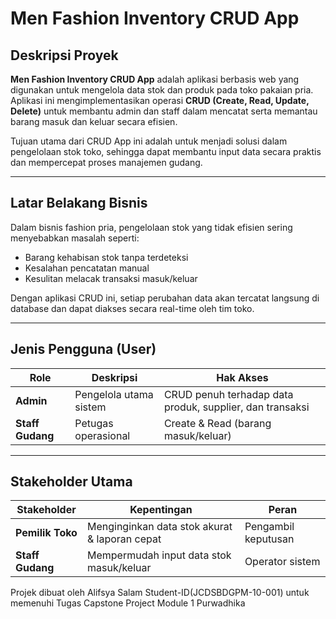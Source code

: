 # Men Fashion Inventory CRUD App

## Deskripsi Proyek
**Men Fashion Inventory CRUD App** adalah aplikasi berbasis web yang digunakan untuk mengelola data stok dan produk pada toko pakaian pria.  
Aplikasi ini mengimplementasikan operasi **CRUD (Create, Read, Update, Delete)** untuk membantu admin dan staff dalam mencatat serta memantau barang masuk dan keluar secara efisien.

Tujuan utama dari CRUD App ini adalah untuk menjadi solusi dalam pengelolaan stok toko, sehingga dapat membantu input data secara praktis dan mempercepat proses manajemen gudang.

---

## Latar Belakang Bisnis
Dalam bisnis fashion pria, pengelolaan stok yang tidak efisien sering menyebabkan masalah seperti:
- Barang kehabisan stok tanpa terdeteksi
- Kesalahan pencatatan manual
- Kesulitan melacak transaksi masuk/keluar

Dengan aplikasi CRUD ini, setiap perubahan data akan tercatat langsung di database dan dapat diakses secara real-time oleh tim toko.

---

## Jenis Pengguna (User)
| Role | Deskripsi | Hak Akses |
|------|------------|------------|
| **Admin** | Pengelola utama sistem | CRUD penuh terhadap data produk, supplier, dan transaksi |
| **Staff Gudang** | Petugas operasional | Create & Read (barang masuk/keluar) |

---

## Stakeholder Utama
| Stakeholder | Kepentingan | Peran |
|--------------|--------------|-------|
| **Pemilik Toko** | Menginginkan data stok akurat & laporan cepat | Pengambil keputusan |
| **Staff Gudang** | Mempermudah input data stok masuk/keluar | Operator sistem |

Projek dibuat oleh Alifsya Salam Student-ID(JCDSBDGPM-10-001) untuk memenuhi Tugas Capstone Project Module 1 Purwadhika
